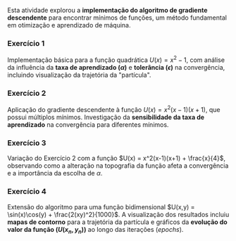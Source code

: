 Esta atividade explorou a **implementação do algoritmo de gradiente descendente** para encontrar mínimos de funções, um método fundamental em otimização e aprendizado de máquina.

### Exercício 1

Implementação básica para a função quadrática $U(x) = x^2 - 1$, com análise da influência da **taxa de aprendizado ($\alpha$)** e **tolerância ($\epsilon$)** na convergência, incluindo visualização da trajetória da "partícula".

### Exercício 2

Aplicação do gradiente descendente à função $U(x) = x^2(x-1)(x+1)$, que possui múltiplos mínimos. Investigação da **sensibilidade da taxa de aprendizado** na convergência para diferentes mínimos.

### Exercício 3

Variação do Exercício 2 com a função $U(x) = x^2(x-1)(x+1) + \frac{x}{4}$, observando como a alteração na topografia da função afeta a convergência e a importância da escolha de $\alpha$.

### Exercício 4

Extensão do algoritmo para uma função bidimensional $U(x,y) = \sin(x)\cos(y) + \frac{2(xy)^2}{1000}$. A visualização dos resultados incluiu **mapas de contorno** para a trajetória da partícula e gráficos da **evolução do valor da função ($U(x_n, y_n)$)** ao longo das iterações (_epochs_).